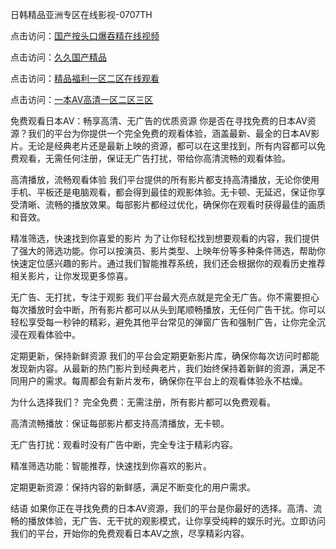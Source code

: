 日韩精品亚洲专区在线影视-0707TH

点击访问：<a href="https://gsd-agv.pages.dev/">国产按头口爆吞精在线视频</a>

点击访问：<a href="https://fdhf-454.pages.dev/">久久国产精品</a>

点击访问：<a href="https://gda-c7m.pages.dev/">精品福利一区二区在线观看</a>

点击访问：<a href="https://tfda.pages.dev/">一本AV高清一区二区三区</a>



免费观看日本AV：畅享高清、无广告的优质资源
你是否在寻找免费的日本AV资源？我们的平台为你提供一个完全免费的观看体验，涵盖最新、最全的日本AV影片。无论是经典老片还是最新上映的资源，都可以在这里找到，所有内容都可以免费观看，无需任何注册，保证无广告打扰，带给你高清流畅的观看体验。

高清播放，流畅观看体验
我们平台提供的所有影片都支持高清播放，无论你使用手机、平板还是电脑观看，都会得到最佳的观影体验。无卡顿、无延迟，保证你享受清晰、流畅的播放效果。每部影片都经过优化，确保你在观看时获得最佳的画质和音效。

精准筛选，快速找到你喜爱的影片
为了让你轻松找到想要观看的内容，我们提供了强大的筛选功能。你可以按演员、影片类型、上映年份等多种条件筛选，帮助你快速定位感兴趣的影片。通过我们智能推荐系统，我们还会根据你的观看历史推荐相关影片，让你发现更多惊喜。

无广告、无打扰，专注于观影
我们平台最大亮点就是完全无广告。你不需要担心每次播放时会中断，所有影片都可以从头到尾顺畅播放，无任何广告干扰。你可以轻松享受每一秒钟的精彩，避免其他平台常见的弹窗广告和强制广告，让你完全沉浸在观看体验中。

定期更新，保持新鲜资源
我们的平台会定期更新影片库，确保你每次访问时都能发现新内容。从最新的热门影片到经典老片，我们始终保持着新鲜的资源，满足不同用户的需求。每周都会有新片发布，确保你在平台上的观看体验永不枯燥。

为什么选择我们？
完全免费：无需注册，所有影片都可以免费观看。

高清流畅播放：保证每部影片都支持高清播放，无卡顿。

无广告打扰：观看时没有广告中断，完全专注于精彩内容。

精准筛选功能：智能推荐，快速找到你喜欢的影片。

定期更新资源：保持内容的新鲜感，满足不断变化的用户需求。

结语
如果你正在寻找免费的日本AV资源，我们的平台是你最好的选择。高清、流畅的播放体验，无广告、无干扰的观影模式，让你享受纯粹的娱乐时光。立即访问我们的平台，开始你的免费观看日本AV之旅，尽享精彩内容。







<span style="display:none;">[Canonical link]( https://github.com/fm1664/46316 ）</span>
